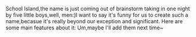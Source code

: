School Island,the name is just coming out of brainstorm taking in one night by five little boys,well, men:)I want to say it's funny for us to create such a name,becasue it's really beyond our exception and significant.
Here are some main features about it:
Um,maybe I'll add them next time~
